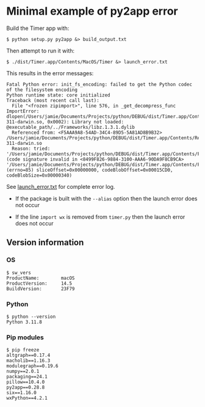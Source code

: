 # Minimal example of py2app error

Build the Timer app with:

```
$ python setup.py py2app &> build_output.txt
```

Then attempt to run it with:

```
$ ./dist/Timer.app/Contents/MacOS/Timer &> launch_error.txt
```

This results in the error messages:

```
Fatal Python error: init_fs_encoding: failed to get the Python codec of the filesystem encoding
Python runtime state: core initialized
Traceback (most recent call last):
  File "<frozen zipimport>", line 576, in _get_decompress_func
ImportError: dlopen(/Users/jamie/Documents/Projects/python/DEBUG/dist/Timer.app/Contents/Resources/zlib.cpython-311-darwin.so, 0x0002): Library not loaded: @executable_path/../Frameworks/libz.1.3.1.dylib
  Referenced from: <F5AAA9A8-54AD-34C4-89D5-5A81AD8B9B32> /Users/jamie/Documents/Projects/python/DEBUG/dist/Timer.app/Contents/Resources/zlib.cpython-311-darwin.so
  Reason: tried: '/Users/jamie/Documents/Projects/python/DEBUG/dist/Timer.app/Contents/Frameworks/libz.1.3.1.dylib' (code signature invalid in <8499F826-9884-3100-AAA6-90DA9F8CB9CA> '/Users/jamie/Documents/Projects/python/DEBUG/dist/Timer.app/Contents/Frameworks/libz.1.3.1.dylib' (errno=85) sliceOffset=0x00000000, codeBlobOffset=0x00015CD0, codeBlobSize=0x00000340)
```

See [launch_error.txt](launch_error.txt) for complete error log.


* If the package is built with the `--alias` option then the launch error does not occur

* If the line `import wx` is removed from `timer.py` then the launch error does not occur

## Version information

### OS

```
$ sw_vers
ProductName:		macOS
ProductVersion:		14.5
BuildVersion:		23F79
```

### Python

```
$ python --version
Python 3.11.8
```

### Pip modules

```
$ pip freeze
altgraph==0.17.4
macholib==1.16.3
modulegraph==0.19.6
numpy==2.0.1
packaging==24.1
pillow==10.4.0
py2app==0.28.8
six==1.16.0
wxPython==4.2.1
```
